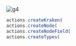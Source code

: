 ![g4](./g4.jpg)

```js
actions.createKraken(
actions.createNode(
actions.createNodeField(
actions.createTypes(
```